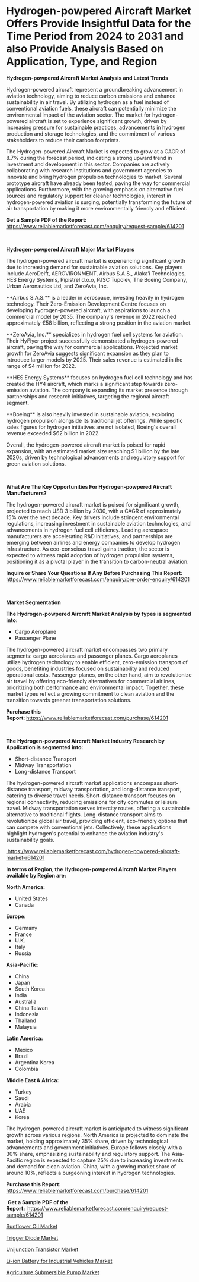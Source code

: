 <p><h1>Hydrogen-powpered Aircraft Market Offers Provide Insightful Data for the Time Period from 2024 to 2031 and also Provide Analysis Based on Application, Type, and Region</h1></p><p><strong>Hydrogen-powpered Aircraft Market Analysis and Latest Trends</strong></p>
<p><p>Hydrogen-powered aircraft represent a groundbreaking advancement in aviation technology, aiming to reduce carbon emissions and enhance sustainability in air travel. By utilizing hydrogen as a fuel instead of conventional aviation fuels, these aircraft can potentially minimize the environmental impact of the aviation sector. The market for hydrogen-powered aircraft is set to experience significant growth, driven by increasing pressure for sustainable practices, advancements in hydrogen production and storage technologies, and the commitment of various stakeholders to reduce their carbon footprints.</p><p>The Hydrogen-powered Aircraft Market is expected to grow at a CAGR of 8.7% during the forecast period, indicating a strong upward trend in investment and development in this sector. Companies are actively collaborating with research institutions and government agencies to innovate and bring hydrogen propulsion technologies to market. Several prototype aircraft have already been tested, paving the way for commercial applications. Furthermore, with the growing emphasis on alternative fuel sources and regulatory support for cleaner technologies, interest in hydrogen-powered aviation is surging, potentially transforming the future of air transportation by making it more environmentally friendly and efficient.</p></p>
<p><strong>Get a Sample PDF of the Report:&nbsp;</strong> <a href="https://www.reliablemarketforecast.com/enquiry/request-sample/614201?utm_campaign=1140&utm_medium=2&utm_source=Github&utm_content=ia&utm_term=30092024&utm_id=hydrogen-powpered-aircraft">https://www.reliablemarketforecast.com/enquiry/request-sample/614201</a></p>
<p>&nbsp;</p>
<p><strong>Hydrogen-powpered Aircraft Major Market Players</strong></p>
<p><p>The hydrogen-powered aircraft market is experiencing significant growth due to increasing demand for sustainable aviation solutions. Key players include AeroDelft, AEROVIRONMENT, Airbus S.A.S., Alaka’i Technologies, HES Energy Systems, Pipistrel d.o.o, PJSC Tupolev, The Boeing Company, Urban Aeronautics Ltd, and ZeroAvia, Inc.</p><p>**Airbus S.A.S.** is a leader in aerospace, investing heavily in hydrogen technology. Their Zero-Emission Development Centre focuses on developing hydrogen-powered aircraft, with aspirations to launch a commercial model by 2035. The company's revenue in 2022 reached approximately €58 billion, reflecting a strong position in the aviation market.</p><p>**ZeroAvia, Inc.** specializes in hydrogen fuel cell systems for aviation. Their HyFlyer project successfully demonstrated a hydrogen-powered aircraft, paving the way for commercial applications. Projected market growth for ZeroAvia suggests significant expansion as they plan to introduce larger models by 2025. Their sales revenue is estimated in the range of $4 million for 2022.</p><p>**HES Energy Systems** focuses on hydrogen fuel cell technology and has created the HY4 aircraft, which marks a significant step towards zero-emission aviation. The company is expanding its market presence through partnerships and research initiatives, targeting the regional aircraft segment.</p><p>**Boeing** is also heavily invested in sustainable aviation, exploring hydrogen propulsion alongside its traditional jet offerings. While specific sales figures for hydrogen initiatives are not isolated, Boeing's overall revenue exceeded $62 billion in 2022.</p><p>Overall, the hydrogen-powered aircraft market is poised for rapid expansion, with an estimated market size reaching $1 billion by the late 2020s, driven by technological advancements and regulatory support for green aviation solutions.</p></p>
<p>&nbsp;</p>
<p><strong>What Are The Key Opportunities For Hydrogen-powpered Aircraft Manufacturers?</strong></p>
<p><p>The hydrogen-powered aircraft market is poised for significant growth, projected to reach USD 3 billion by 2030, with a CAGR of approximately 15% over the next decade. Key drivers include stringent environmental regulations, increasing investment in sustainable aviation technologies, and advancements in hydrogen fuel cell efficiency. Leading aerospace manufacturers are accelerating R&D initiatives, and partnerships are emerging between airlines and energy companies to develop hydrogen infrastructure. As eco-conscious travel gains traction, the sector is expected to witness rapid adoption of hydrogen propulsion systems, positioning it as a pivotal player in the transition to carbon-neutral aviation.</p></p>
<p><strong>Inquire or Share Your Questions If Any Before Purchasing This Report:</strong> <a href="https://www.reliablemarketforecast.com/enquiry/pre-order-enquiry/614201?utm_campaign=1140&utm_medium=2&utm_source=Github&utm_content=ia&utm_term=30092024&utm_id=hydrogen-powpered-aircraft">https://www.reliablemarketforecast.com/enquiry/pre-order-enquiry/614201</a></p>
<p>&nbsp;</p>
<p><strong>Market Segmentation</strong></p>
<p><strong>The Hydrogen-powpered Aircraft Market Analysis by types is segmented into:</strong></p>
<p><ul><li>Cargo Aeroplane</li><li>Passenger Plane</li></ul></p>
<p><p>The hydrogen-powered aircraft market encompasses two primary segments: cargo aeroplanes and passenger planes. Cargo aeroplanes utilize hydrogen technology to enable efficient, zero-emission transport of goods, benefiting industries focused on sustainability and reduced operational costs. Passenger planes, on the other hand, aim to revolutionize air travel by offering eco-friendly alternatives for commercial airlines, prioritizing both performance and environmental impact. Together, these market types reflect a growing commitment to clean aviation and the transition towards greener transportation solutions.</p></p>
<p><strong>Purchase this Report:&nbsp;</strong><a href="https://www.reliablemarketforecast.com/purchase/614201?utm_campaign=1140&utm_medium=2&utm_source=Github&utm_content=ia&utm_term=30092024&utm_id=hydrogen-powpered-aircraft">https://www.reliablemarketforecast.com/purchase/614201</a></p>
<p>&nbsp;</p>
<p><strong>The Hydrogen-powpered Aircraft Market Industry Research by Application is segmented into:</strong></p>
<p><ul><li>Short-distance Transport</li><li>Midway Transportation</li><li>Long-distance Transport</li></ul></p>
<p><p>The hydrogen-powered aircraft market applications encompass short-distance transport, midway transportation, and long-distance transport, catering to diverse travel needs. Short-distance transport focuses on regional connectivity, reducing emissions for city commutes or leisure travel. Midway transportation serves intercity routes, offering a sustainable alternative to traditional flights. Long-distance transport aims to revolutionize global air travel, providing efficient, eco-friendly options that can compete with conventional jets. Collectively, these applications highlight hydrogen's potential to enhance the aviation industry's sustainability goals.</p></p>
<p><a href="https://www.reliablemarketforecast.com/hydrogen-powpered-aircraft-market-r614201?utm_campaign=1140&utm_medium=2&utm_source=Github&utm_content=ia&utm_term=30092024&utm_id=hydrogen-powpered-aircraft">&nbsp;https://www.reliablemarketforecast.com/hydrogen-powpered-aircraft-market-r614201</a></p>
<p><strong>In terms of Region, the Hydrogen-powpered Aircraft Market Players available by Region are:</strong></p>
<p>
    <p> <strong> North America: </strong>
        <ul>
            <li>United States</li>
            <li>Canada</li>
        </ul>
        </p> 
    <p> <strong> Europe: </strong>
        <ul>
            <li>Germany</li>
            <li>France</li>
            <li>U.K.</li>
            <li>Italy</li>
            <li>Russia</li>
        </ul>
        </p> 
    <p> <strong> Asia-Pacific: </strong>
        <ul>
            <li>China</li>
            <li>Japan</li>
            <li>South Korea</li>
            <li>India</li>
            <li>Australia</li>
            <li>China Taiwan</li>
            <li>Indonesia</li>
            <li>Thailand</li>
            <li>Malaysia</li>
        </ul>
        </p> 
    <p> <strong> Latin America: </strong>
        <ul>
            <li>Mexico</li>
            <li>Brazil</li>
            <li>Argentina Korea</li>
            <li>Colombia</li>
        </ul>
        </p> 
    <p> <strong> Middle East & Africa: </strong>
        <ul>
            <li>Turkey</li>
            <li>Saudi</li>
            <li>Arabia</li>
            <li>UAE</li>
            <li>Korea</li>
        </ul>
    </p>
    </p>
<p><p>The hydrogen-powered aircraft market is anticipated to witness significant growth across various regions. North America is projected to dominate the market, holding approximately 35% share, driven by technological advancements and government initiatives. Europe follows closely with a 30% share, emphasizing sustainability and regulatory support. The Asia-Pacific region is expected to capture 25% due to increasing investments and demand for clean aviation. China, with a growing market share of around 10%, reflects a burgeoning interest in hydrogen technologies.</p></p>
<p><strong>Purchase this Report: </strong><a href="https://www.reliablemarketforecast.com/purchase/614201?utm_campaign=1140&utm_medium=2&utm_source=Github&utm_content=ia&utm_term=30092024&utm_id=hydrogen-powpered-aircraft">https://www.reliablemarketforecast.com/purchase/614201</a></p>
<p>&nbsp;<strong>Get a Sample PDF of the Report:&nbsp;&nbsp;</strong><a href="https://www.reliablemarketforecast.com/enquiry/request-sample/614201?utm_campaign=1140&utm_medium=2&utm_source=Github&utm_content=ia&utm_term=30092024&utm_id=hydrogen-powpered-aircraft">https://www.reliablemarketforecast.com/enquiry/request-sample/614201</a></p>
<p><strong></strong></p>
<p><p><a href="https://www.linkedin.com/pulse/global-sunflower-oil-industry-analysis-report-market-size-share-ukfzc?utm_campaign=1140&utm_medium=2&utm_source=Github&utm_content=ia&utm_term=30092024&utm_id=hydrogen-powpered-aircraft">Sunflower Oil Market</a></p><p><a href="https://issuu.com/reportprime-2/docs/trigger-diode-market-size-2030.pptx_e70e12afb7952b?utm_campaign=1140&utm_medium=2&utm_source=Github&utm_content=ia&utm_term=30092024&utm_id=hydrogen-powpered-aircraft">Trigger Diode Market</a></p><p><a href="https://issuu.com/reportprime-2/docs/unijunction-transistor-market-size-_53684bd9d4a703?utm_campaign=1140&utm_medium=2&utm_source=Github&utm_content=ia&utm_term=30092024&utm_id=hydrogen-powpered-aircraft">Unijunction Transistor Market</a></p><p><a href="https://github.com/indrystar/Market-Research-Report-List-5/blob/main/li-ion-battery-for-industrial-vehicles-market.md?utm_campaign=1140&utm_medium=2&utm_source=Github&utm_content=ia&utm_term=30092024&utm_id=hydrogen-powpered-aircraft">Li-ion Battery for Industrial Vehicles Market</a></p><p><a href="https://www.linkedin.com/pulse/emerging-opportunities-challenges-global-agriculture-submersible-yx01e?utm_campaign=1140&utm_medium=2&utm_source=Github&utm_content=ia&utm_term=30092024&utm_id=hydrogen-powpered-aircraft">Agriculture Submersible Pump Market</a></p></p>